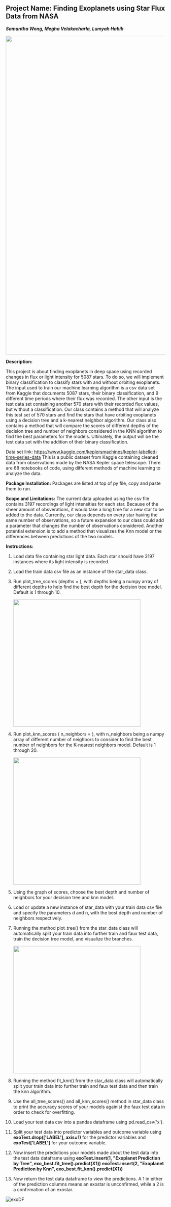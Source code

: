 
## Project Name: Finding Exoplanets using Star Flux Data from NASA
***Samantha Wong, Megha Velakacharla, Lumyah Habib***


  <img src=https://user-images.githubusercontent.com/97067377/158479416-0326f0d0-ce97-4ef2-9953-b000126180b0.jpg width=1000/>



**Description:**

This project is about finding exoplanets in deep space using recorded changes in flux
or light intensity for 5087 stars. To do so, we will implement binary classification to classify stars with and without orbiting exoplanets. The input used to train our machine learning algorithm is a csv data set from Kaggle that documents 5087 stars, their binary classification, and 9 different time periods where their flux was recorded. The other input is the test data set containing another 570 stars with their recorded flux values, but without a classification. Our class contains a method that will analyze this test set of 570 stars and find the stars that have orbiting exoplanets using a decision tree and a k-nearest neighbor algorithm. Our class also contains a method that will compare the scores of different depths of the decision tree and number of neighbors considered in the KNN algorithm to find the best parameters for the models. Ultimately, the output will be the test data set with the addition of their binary classification.
  
Data set link: https://www.kaggle.com/keplersmachines/kepler-labelled-time-series-data
This is a public dataset from Kaggle containing cleaned data from observations made by the NASA Kepler space telescope. There are 68 notebooks of code, using different methods of machine learning to analyze the data.

**Package Installation:**
Packages are listed at top of py file, copy and paste them to run.

**Scope and Limitations:**
The current data uploaded using the csv file contains 3197 recordings of light intensities for each star. Because of the sheer amount of obsverations, it would take a long time for a new star to be added to the data. Currently, our class depends on every star having the same number of observations, so a future expansion to our class could add a parameter that changes the number of observations considered. Another potential extension is to add a method that visualizes the Knn model or the differences between predictions of the two models.

**Instructions:**
1) Load data file containing star light data. Each star should have 3197 instances where its light intensity is recorded. 
2) Load the train data csv file as an instance of the star_data class.
3) Run plot_tree_scores (depths = ), with depths being a numpy array of different depths to help find the best depth for the decision tree model. Default is 1 through 10.
  
      <img src=https://user-images.githubusercontent.com/97067377/158477906-da56888e-a922-4074-a734-6729ab98e5f4.jpg width="400"/>
  
5) Run plot_knn_scores ( n_neighbors = ), with n_neighbors being a numpy array of different number of neighbors to consider to find the best number of neighbors for the K-nearest neighbors model. Default is 1 through 20.

      <img src=https://user-images.githubusercontent.com/97067377/158477974-2ba6769f-d50f-4c4c-ae62-8e741b19f96a.jpg width="400"/>
 

7) Using the graph of scores, choose the best depth and number of neighbors for your decision tree and knn model.
8) Load or update a new instance of star_data with your train data csv file and specify the parameters d and n, with the best depth and number of neighbors respectively. 
9) Running the method plot_tree() from the star_data class will automatically split your train data into further train and faux test data, train the decision tree model, and visualize the branches.
   
   
   <img src=https://user-images.githubusercontent.com/97067377/158476277-bd47642b-d46a-42bd-b9b1-fc692c24a4e8.jpg width="400"/>
    

9) Running the method fit_knn() from the star_data class will automatically split your train data into further train and faux test data and then train the knn algorithm.
10) Use the all_tree_scores() and all_knn_scores() method in star_data class to print the accuracy scores of your models againist the faux test data in order to check for overfitting. 
11) Load your test data csv into a pandas dataframe using pd.read_csv('x').
12) Split your test data into predictor variables and outcome variable using **exoTest.drop(['LABEL'], axis=1)** for the predictor variables and **exoTest['LABEL']** for your outcome variable.
13) Now insert the predictions your models made about the test data into the test data dataframe using 
  **exoTest.insert(1, "Exoplanet Prediction by Tree", exo_best.fit_tree().predict(X1))**
  **exoTest.insert(2, "Exoplanet Prediction by Knn", exo_best.fit_knn().predict(X1))**
13) Now return the test data dataframe to view the predictions. A 1 in either of the prediction columns means an exostar is unconfirmed, while a 2 is a confirmation of an exostar.
    

![exoDF](https://user-images.githubusercontent.com/97067377/158475988-40ada8d3-8208-45ea-8e0e-b6ca7a983476.jpg)




